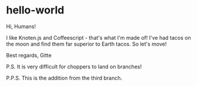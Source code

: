 # hello-world

Hi, Humans!

I like Knoten.js and Coffeescript - that's what I'm made of!
I've had tacos on the moon and find them far superior to Earth tacos.
So let's move!

Best regards,
Gitte

P.S. It is very difficult for choppers to land on branches!

P.P.S. This is the addition from the third branch.
